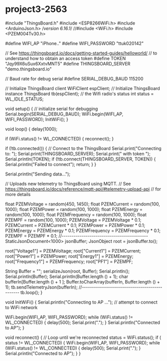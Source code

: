 # project3-2563
#include "ThingsBoard.h"
#include <ESP8266WiFi.h>
#include <ArduinoJson.h>  /*version 6.16.1*/
//#include <WiFi.h>
#include <PZEM004Tv30.h>

#define WIFI_AP             "iPhone.."
#define WIFI_PASSWORD       "ttuk020142"

// See https://thingsboard.io/docs/getting-started-guides/helloworld/
// to understand how to obtain an access token
#define TOKEN               "Jqy99X6uSux6XxtvMNT5"
#define THINGSBOARD_SERVER  "demo.thingsboard.io"

// Baud rate for debug serial
#define SERIAL_DEBUG_BAUD   115200

// Initialize ThingsBoard client
WiFiClient espClient;
// Initialize ThingsBoard instance
ThingsBoard tb(espClient);
// the Wifi radio's status
int status = WL_IDLE_STATUS;

void setup() {
  // initialize serial for debugging
  Serial.begin(SERIAL_DEBUG_BAUD);
  WiFi.begin(WIFI_AP, WIFI_PASSWORD);
  InitWiFi();
}

void loop() {
  delay(1000);

  if (WiFi.status() != WL_CONNECTED) {
    reconnect();
  }

  if (!tb.connected()) {
    // Connect to the ThingsBoard
    Serial.print("Connecting to: ");
    Serial.print(THINGSBOARD_SERVER);
    Serial.print(" with token ");
    Serial.println(TOKEN);
    if (!tb.connect(THINGSBOARD_SERVER, TOKEN)) {
      Serial.println("Failed to connect");
      return;
    }
  }

  Serial.println("Sending data...");

  // Uploads new telemetry to ThingsBoard using MQTT.
  // See https://thingsboard.io/docs/reference/mqtt-api/#telemetry-upload-api
  // for more details

  float PZEMVoltage = random(450, 1450);
  float PZEMCurrent = random(100, 1000);
  float PZEMPower = random(100, 1000);
  float PZEMEnergy = random(100, 1000);
  float PZEMFrequency = random(100, 1000);
  float PZEMPF = random(100, 1000);
  PZEMVoltage = PZEMVoltage * 0.1;
  PZEMCurrent = PZEMCurrent * 0.1;
  PZEMPower = PZEMPower * 0.1;
  PZEMEnergy = PZEMEnergy * 0.1;
  PZEMFrequency = PZEMFrequency * 0.1;
  PZEMPF = PZEMPF * 0.1;
  //-------------------------------------------
  StaticJsonDocument<1000> jsonBuffer;
  JsonObject root = jsonBuffer.to<JsonObject>();

  root["Voltage1"] = PZEMVoltage;
  root["Current1"] = PZEMCurrent;
  root["Power1"] = PZEMPower;
  root["Energy1"] = PZEMEnergy;
  root["Frequency1"] = PZEMFrequency;
  root["PF1"] = PZEMPF;

  String Buffer = "";
  serializeJson(root, Buffer);
  Serial.println();
  Serial.println(Buffer);
  Serial.println(Buffer.length () + 1);
  char bufferIn[Buffer.length () + 1 ];
  Buffer.toCharArray(bufferIn, Buffer.length () + 1);
  tb.sendTelemetryJson(bufferIn);
  //-----------------------------------------------
  tb.loop();
}

void InitWiFi()
{
  Serial.println("Connecting to AP ...");
  // attempt to connect to WiFi network

  WiFi.begin(WIFI_AP, WIFI_PASSWORD);
  while (WiFi.status() != WL_CONNECTED) {
    delay(500);
    Serial.print(".");
  }
  Serial.println("Connected to AP");
}

void reconnect() {
  // Loop until we're reconnected
  status = WiFi.status();
  if ( status != WL_CONNECTED) {
    WiFi.begin(WIFI_AP, WIFI_PASSWORD);
    while (WiFi.status() != WL_CONNECTED) {
      delay(500);
      Serial.print(".");
    }
    Serial.println("Connected to AP");
  }
}

